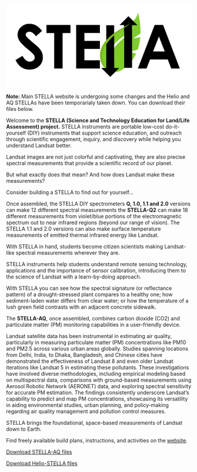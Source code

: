 ![STELLA logo](STELLA-white.png)

<strong>Note:</strong> Main STELLA website is undergoing some changes and the Helio and AQ STELLAs have been temporarialy taken down. You can download their files below.

Welcome to the <strong>STELLA (Science and Technology Education for Land/Life Assessment) project.</strong> STELLA instruments are portable low-cost do-it-yourself (DIY) instruments that support science education, and outreach through scientific engagement, inquiry, and discovery while helping you understand Landsat better.

Landsat images are not just colorful and captivating, they are also precise spectral measurements that provide a scientific record of our planet.

But what exactly does that mean? And how does Landsat make these measurements?

Consider building a STELLA to find out for yourself…

Once assembled, the STELLA DIY spectrometers <strong>Q, 1.0, 1.1 and 2.0</strong> versions can make 12 different spectral measurements the <strong>STELLA-Q2</strong> can make 18 different measurements from violet/blue portions of the electromagnetic spectrum out to near infrared regions (beyond our range of vision). The STELLA 1.1 and 2.0 versions can also make surface temperature measurements of emitted thermal infrared energy like Landsat.

With STELLA in hand, students become citizen scientists making Landsat-like spectral measurements wherever they are.

STELLA instruments help students understand remote sensing technology, applications and the importance of sensor calibration, introducing them to the science of Landsat with a learn-by-doing approach.

With STELLA you can see how the spectral signature (or reflectance pattern) of a drought-stressed plant compares to a healthy one; how sediment-laden water differs from clear water; or how the temperature of a lush green field contrasts with an adjacent concrete sidewalk.

The <strong>STELLA-AQ</strong>, once assembled, combines carbon dioxide (CO2) and particulate matter (PM) monitoring capabilities in a user-friendly device.

Landsat satellite data has been instrumental in estimating air quality, particularly in measuring particulate matter (PM) concentrations like PM10 and PM2.5 across various urban areas globally. Studies spanning locations from Delhi, India, to Dhaka, Bangladesh, and Chinese cities have demonstrated the effectiveness of Landsat 8 and even older Landsat iterations like Landsat 5 in estimating these pollutants. These investigations have involved diverse methodologies, including empirical modeling based on multispectral data, comparisons with ground-based measurements using Aerosol Robotic Network (AERONET) data, and exploring spectral sensitivity for accurate PM estimation. The findings consistently underscore Landsat’s capability to predict and map PM concentrations, showcasing its versatility in aiding environmental studies, urban planning, and policy-making regarding air quality management and pollution control measures.

STELLA brings the foundational, space-based measurements of Landsat down to Earth.

Find freely available build plans, instructions, and activities on the <a href="https://landsat.gsfc.nasa.gov/stella/">website</a>.

<a href="https://landsat.gsfc.nasa.gov/wp-content/uploads/2024/03/SAQ.zip">Download STELLA-AQ files</a>

<a href="https://landsat.gsfc.nasa.gov/wp-content/uploads/2024/03/SHP-Helio-STELLA-1.zip">Download Helio-STELLA files</a>

